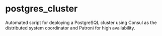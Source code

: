 # postgres_cluster
Automated script for deploying a PostgreSQL cluster using Consul as the distributed system coordinator and Patroni for high availability.

